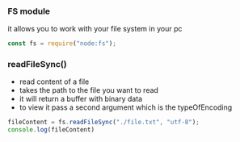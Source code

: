 ### FS module
it allows you to work with your file system in your pc

```js
const fs = require("node:fs");
```

### readFileSync()
- read content of a file
- takes the path to the file you want to read
- it will return a buffer with binary data
- to view it pass a second argument which is the typeOfEncoding
```js
fileContent = fs.readFileSync("./file.txt", "utf-8");
console.log(fileContent)
```
